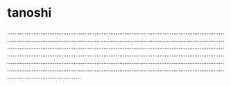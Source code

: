 # tanoshi
..................................................................................................................................................................................................................................................................................................................................................................................................................................................................................................................................................................................................................................................................................................................................................................................................................